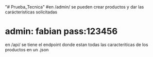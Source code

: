 "# Prueba_Tecnica" 
#en /admin/ se pueden crear productos y dar las carácteristicas solicitadas
# admin: fabian pass:123456
en /api/ se tiene el endpoint donde estan todas las caracteriticas de los productos en un .json
